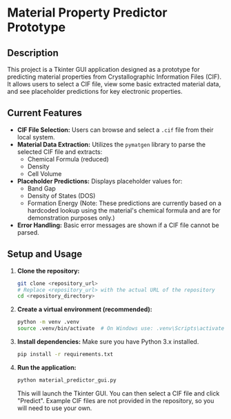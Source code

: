 # Material Property Predictor Prototype

## Description

This project is a Tkinter GUI application designed as a prototype for predicting material properties from Crystallographic Information Files (CIF). It allows users to select a CIF file, view some basic extracted material data, and see placeholder predictions for key electronic properties.

## Current Features

*   **CIF File Selection:** Users can browse and select a `.cif` file from their local system.
*   **Material Data Extraction:** Utilizes the `pymatgen` library to parse the selected CIF file and extracts:
    *   Chemical Formula (reduced)
    *   Density
    *   Cell Volume
*   **Placeholder Predictions:** Displays placeholder values for:
    *   Band Gap
    *   Density of States (DOS)
    *   Formation Energy
    (Note: These predictions are currently based on a hardcoded lookup using the material's chemical formula and are for demonstration purposes only.)
*   **Error Handling:** Basic error messages are shown if a CIF file cannot be parsed.

## Setup and Usage

1.  **Clone the repository:**
    ```bash
    git clone <repository_url>
    # Replace <repository_url> with the actual URL of the repository
    cd <repository_directory>
    ```

2.  **Create a virtual environment (recommended):**
    ```bash
    python -m venv .venv
    source .venv/bin/activate  # On Windows use: .venv\Scripts\activate
    ```

3.  **Install dependencies:**
    Make sure you have Python 3.x installed.
    ```bash
    pip install -r requirements.txt
    ```

4.  **Run the application:**
    ```bash
    python material_predictor_gui.py
    ```
    This will launch the Tkinter GUI. You can then select a CIF file and click "Predict". Example CIF files are not provided in the repository, so you will need to use your own.
